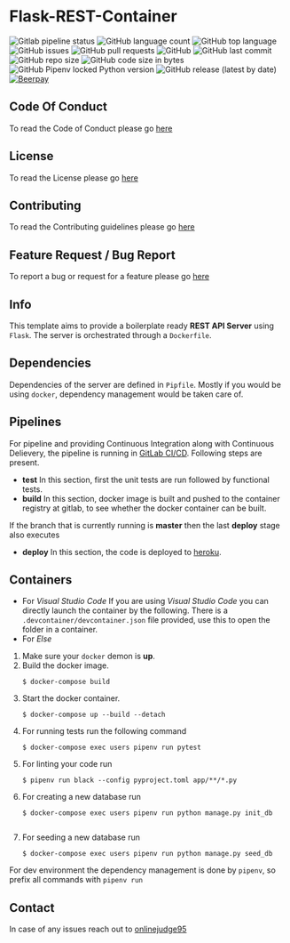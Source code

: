 Flask-REST-Container
====================


![Gitlab pipeline status](https://img.shields.io/gitlab/pipeline/onlinejudge95/Flask-REST-Container)
![GitHub language count](https://img.shields.io/github/languages/count/onlinejudge95/Flask-REST-Container)
![GitHub top language](https://img.shields.io/github/languages/top/onlinejudge95/Flask-REST-Container)
![GitHub issues](https://img.shields.io/github/issues-raw/onlinejudge95/Flask-REST-Container)
![GitHub pull requests](https://img.shields.io/github/issues-pr-raw/onlinejudge95/Flask-REST-Container)
![GitHub](https://img.shields.io/github/license/onlinejudge95/Flask-REST-Container)
![GitHub last commit](https://img.shields.io/github/last-commit/onlinejudge95/Flask-REST-Container)
![GitHub repo size](https://img.shields.io/github/repo-size/onlinejudge95/Flask-REST-Container)
![GitHub code size in bytes](https://img.shields.io/github/languages/code-size/onlinejudge95/Flask-REST-Container)
![GitHub Pipenv locked Python version](https://img.shields.io/github/pipenv/locked/python-version/onlinejudge95/Flask-REST-Container)
![GitHub release (latest by date)](https://img.shields.io/github/v/release/onlinejudge95/Flask-REST-Container)
[![Beerpay](https://beerpay.io/onlinejudge95/Flask-REST-Container/badge.svg)](https://beerpay.io/onlinejudge95/Flask-REST-Container)

## Code Of Conduct
To read the Code of Conduct please go [here](https://github.com/onlinejudge95/Flask-REST-Container/tree/master/.github/CODE_OF_CONDUCT.md)

## License
To read the License please go [here](https://github.com/onlinejudge95/Flask-REST-Container/tree/master/LICENSE)

## Contributing
To read the Contributing guidelines please go [here](https://github.com/onlinejudge95/Flask-REST-Container/tree/master/.github/CONTRIBUTING.md)

## Feature Request / Bug Report
To report a bug or request for a feature please go [here](https://github.com/onlinejudge95/Flask-REST-Container/tree/master/.github/CONTRIBUTING.md)

## Info
This template aims to provide a boilerplate ready **REST API Server** using `Flask`.
The server is orchestrated through a `Dockerfile`.

## Dependencies
Dependencies of the server are defined in `Pipfile`.
Mostly if you would be using `docker`, dependency management would be taken care of.

## Pipelines
For pipeline and providing Continuous Integration along with Continuous Delievery, the pipeline is
running in [GitLab CI/CD](https://gitlab.com/onlinejudge95/Flask-REST-Container/pipelines).
Following steps are present.
* **test**
    In this section, first the unit tests are run followed by functional tests.
* **build**
    In this section, docker image is built and pushed to the container registry at gitlab,
    to see whether the docker container can be built.

If the branch that is currently running is **master** then the last **deploy** stage also executes
* **deploy**
    In this section, the code is deployed to [heroku](https://rest-container-staging.herokuapp.com/).

## Containers
* For *Visual Studio Code*
If you are using *Visual Studio Code* you can directly launch the container by the following.
There is a `.devcontainer/devcontainer.json` file provided, use this to open the folder in a container.
* For *Else*
1. Make sure your `docker` demon is **up**.
2. Build the docker image.
    ```
    $ docker-compose build
    ```
3. Start the docker container.
    ```
    $ docker-compose up --build --detach
    ```
4. For running tests run the following command
    ```
    $ docker-compose exec users pipenv run pytest
    ```
5. For linting your code run
    ```
    $ pipenv run black --config pyproject.toml app/**/*.py
    ```
6. For creating a new database run
    ```
    $ docker-compose exec users pipenv run python manage.py init_db
    ```
    ```
7. For seeding a new database run
    ```
    $ docker-compose exec users pipenv run python manage.py seed_db
    ```
For dev environment the dependency management is done by `pipenv`, so prefix all commands with `pipenv run`

## Contact
In case of any issues reach out to [onlinejudge95](https://github.com/onlinejudge95)
